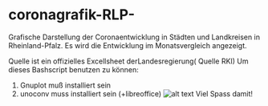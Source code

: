 # coronagrafik-RLP-
Grafische Darstellung der Coronaentwicklung in Städten und Landkreisen in Rheinland-Pfalz. Es wird die Entwicklung im Monatsvergleich angezeigt.

Quelle ist ein offizielles Excellsheet derLandesregierung( Quelle RKI)
Um dieses Bashscript benutzen zu können:
1. Gnuplot muß installiert sein
2. unoconv muss installiert sein (+libreoffice)
![alt text](https://github.com/dewomser/coronagrafik-RLP-/blob/master/bilder/Beispiel-corona-RLP.png "DasRadio sieht so aus")
Viel Spass damit!
